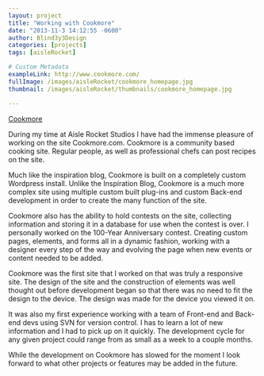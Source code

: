 ```yaml
---
layout: project
title: "Working with Cookmore"
date: "2013-11-3 14:12:55 -0600"
author: Blind3y3Design
categories: [projects]
tags: [aisleRocket]

# Custom Metadata
exampleLink: http://www.cookmore.com/
fullImage: /images/aisleRocket/cookmore_homepage.jpg
thumbnail: /images/aisleRocket/thumbnails/cookmore_homepage.jpg

---
```


[Cookmore](http://www.cookmore.com)

During my time at Aisle Rocket Studios I have had the immense pleasure of working on the site Cookmore.com. Cookmore is a community based cooking site. Regular people, as well as professional chefs can post recipes on the site.

<!--more-->

Much like the inspiration blog, Cookmore is built on a completely custom Wordpress install. Unlike the Inspiration Blog, Cookmore is a much more complex site using multiple custom built plug-ins and custom Back-end development in order to create the many function of the site.

Cookmore also has the ability to hold contests on the site, collecting information and storing it in a database for use when the contest is over. I personally worked on the 100-Year Anniversary contest. Creating custom pages, elements, and forms all in a dynamic fashion, working with a designer every step of the way and evolving the page when new events or content needed to be added.

Cookmore was the first site that I worked on that was truly a responsive site. The design of the site and the construction of elements was well thought out before development began so that there was no need to fit the design to the device. The design was made for the device you viewed it on.

It was also my first experience working with a team of Front-end and Back-end devs using SVN for version control. I has to learn a lot of new information and I had to pick up on it quickly. The development cycle for any given project could range from as small as a week to a couple months.

While the development on Cookmore has slowed for the moment I look forward to what other projects or features may be added in the future.